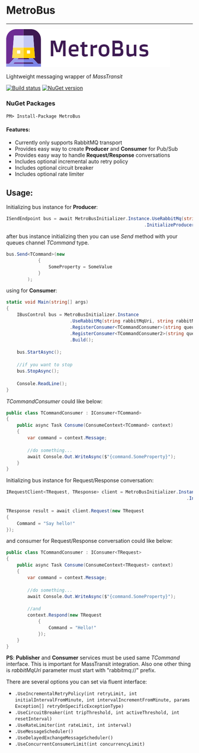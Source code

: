 #   **MetroBus**
------------------------------

![alt tag](https://raw.githubusercontent.com/GokGokalp/MetroBus/master/misc/metrobus-logo.png)

Lightweight messaging wrapper of _MassTransit_

[![Build status](https://ci.appveyor.com/api/projects/status/o39lu901yp69hkl0?svg=true)](https://ci.appveyor.com/project/GokGokalp/metrobus)
[![NuGet version](https://badge.fury.io/nu/MetroBus.svg)](https://badge.fury.io/nu/MetroBus)

### NuGet Packages
``` 
PM> Install-Package MetroBus 
```

#### Features:
- Currently only supports RabbitMQ transport
- Provides easy way to create **Producer** and **Consumer** for Pub/Sub
- Provides easy way to handle **Request/Response** conversations
- Includes optional incremental auto retry policy
- Includes optional circuit breaker
- Includes optional rate limiter

Usage:
-----

Initializing bus instance for **Producer**:

```cs
ISendEndpoint bus = await MetroBusInitializer.Instance.UseRabbitMq(string rabbitMqUri, string rabbitMqUserName, string rabbitMqPassword)
													.InitializeProducer(string queueName);
```


after bus instance initializing then you can use _Send_ method with your queues channel _TCommand_ type.

```cs
bus.Send<TCommand>(new
			{
				SomeProperty = SomeValue
			}
		);
```


using for **Consumer**:

```cs
static void Main(string[] args)
{
	IBusControl bus = MetroBusInitializer.Instance
                        .UseRabbitMq(string rabbitMqUri, string rabbitMqUserName, string rabbitMqPassword)
                        .RegisterConsumer<TCommandConsumer>(string queueName)
                        .RegisterConsumer<TCommandConsumer2>(string queueName)
                        .Build();

	bus.StartAsync();

	//if you want to stop
	bus.StopAsync();

	Console.ReadLine();
}
```


_TCommandConsumer_ could like below:

```cs
public class TCommandConsumer : IConsumer<TCommand>
{
    public async Task Consume(ConsumeContext<TCommand> context)
    {
        var command = context.Message;

		//do something...
        await Console.Out.WriteAsync($"{command.SomeProperty}");
    }
}
```

Initializing bus instance for Request/Response conversation:

```cs
IRequestClient<TRequest, TResponse> client = MetroBusInitializer.Instance.UseRabbitMq(string rabbitMqUri, string rabbitMqUserName, string rabbitMqPassword)
                                                                    .InitializeRequestClient<TRequest, TResponse>(string queueName);

TResponse result = await client.Request(new TRequest
{
    Command = "Say hello!"
});
```

and consumer for Request/Response conversation could like below:

```cs
public class TCommandConsumer : IConsumer<TRequest>
{
    public async Task Consume(ConsumeContext<TRequest> context)
    {
        var command = context.Message;

		//do something...
        await Console.Out.WriteAsync($"{command.SomeProperty}");

		//and
		context.Respond(new TRequest
            {
                Command = "Hello!"
            });
    }
}
```


**PS**: **Publisher** and **Consumer** services must be used same _TCommand_ interface. This is important for MassTransit integration. Also one other thing is _rabbitMqUri_ parameter must start with "rabbitmq://" prefix.


There are several options you can set via fluent interface:

- `.UseIncrementalRetryPolicy(int retryLimit, int initialIntervalFromMinute, int intervalIncrementFromMinute, params Exception[] retryOnSpecificExceptionType)`
- `.UseCircuitBreaker(int tripThreshold, int activeThreshold, int resetInterval)`
- `.UseRateLimiter(int rateLimit, int interval)`
- `.UseMessageScheduler()`
- `.UseDelayedExchangeMessageScheduler()`
- `.UseConcurrentConsumerLimit(int concurrencyLimit)`